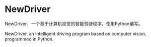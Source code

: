 # NewDriver

NewDriver，一个基于计算机视觉的智能驾驶程序，使用Python编写。

NewDriver, an intelligent driving program based on computer vision, programmed in Python.